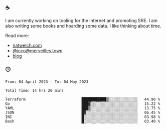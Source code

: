 ### ☕

I am currently working on tooling for the internet and promoting SRE. I am also writing some books and hoarding some data. I like thinking about time. 

Read more:

 - [natwelch.com](https://natwelch.com)
 - [@icco@merveilles.town](https://merveilles.town/@icco)
 - [blog](https://writing.natwelch.com)

### 🕒

<!--START_SECTION:waka-->

```text
From: 04 April 2023 - To: 04 May 2023

Total Time: 14 hrs 20 mins

Terraform                         ███████████▒░░░░░░░░░░░░░   44.90 %
Go                                ███▓░░░░░░░░░░░░░░░░░░░░░   15.22 %
YAML                              ███▒░░░░░░░░░░░░░░░░░░░░░   13.75 %
JSON                              █▓░░░░░░░░░░░░░░░░░░░░░░░   06.45 %
INI                               █░░░░░░░░░░░░░░░░░░░░░░░░   03.98 %
Bash                              █░░░░░░░░░░░░░░░░░░░░░░░░   03.40 %
```

<!--END_SECTION:waka-->
